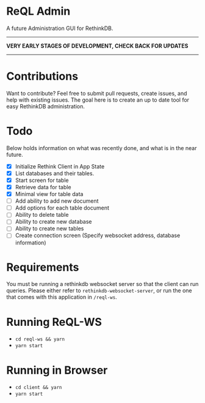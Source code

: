 # ReQL Admin

A future Administration GUI for RethinkDB.

----
**VERY EARLY STAGES OF DEVELOPMENT, CHECK BACK FOR UPDATES**

----

# Contributions

Want to contribute? Feel free to submit pull requests, create issues, and help with existing issues. The goal here is to create an up to date tool for easy RethinkDB administration.

# Todo

Below holds information on what was recently done, and what is in the near future.

- [X] Initialize Rethink Client in App State
- [X] List databases and their tables.
- [X] Start screen for table
- [X] Retrieve data for table
- [X] Minimal view for table data
- [ ] Add ability to add new document
- [ ] Add options for each table document
- [ ] Ability to delete table
- [ ] Ability to create new database
- [ ] Ability to create new tables
- [ ] Create connection screen (Specify websocket address, database information)

# Requirements

You must be running a rethinkdb websocket server so that the client can run queries. Please either refer to `rethinkdb-websocket-server`, or run the one that comes with this application in `/reql-ws`.

# Running ReQL-WS

- `cd reql-ws && yarn`
- `yarn start`

# Running in Browser

- `cd client && yarn`
- `yarn start`
